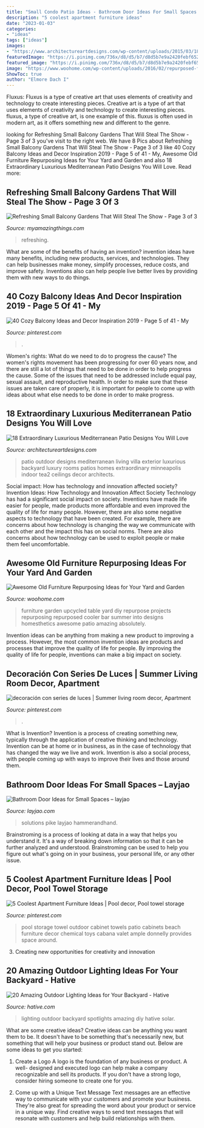 ```yaml
---
title: "Small Condo Patio Ideas - Bathroom Door Ideas For Small Spaces – Layjao"
description: "5 coolest apartment furniture ideas"
date: "2023-01-03"
categories:
- "ideas"
tags: ["ideas"]
images:
- "https://www.architectureartdesigns.com/wp-content/uploads/2015/03/18-Extraordinary-Luxurious-Mediterranean-Patio-Designs-You-Will-Love-13-630x956.jpg"
featuredImage: "https://i.pinimg.com/736x/d8/d5/b7/d8d5b7e9a2420febf6527a24222dabf3.jpg"
featured_image: "https://i.pinimg.com/736x/d8/d5/b7/d8d5b7e9a2420febf6527a24222dabf3.jpg"
image: "https://www.woohome.com/wp-content/uploads/2016/02/repurposed-furniture-garden-yard-8.jpg"
ShowToc: true
author: "Elmore Dach I"
---
```



Fluxus: Fluxus is a type of creative art that uses elements of creativity and technology to create interesting pieces.
Creative art is a type of art that uses elements of creativity and technology to create interesting pieces. fluxus, a type of creative art, is one example of this. fluxus is often used in modern art, as it offers something new and different to the genre.

	

		
looking for Refreshing Small Balcony Gardens That Will Steal The Show - Page 3 of 3 you've visit to the right web. We have 8 Pics about Refreshing Small Balcony Gardens That Will Steal The Show - Page 3 of 3 like 40 Cozy Balcony Ideas and Decor Inspiration 2019 - Page 5 of 41 - My, Awesome Old Furniture Repurposing Ideas for Your Yard and Garden and also 18 Extraordinary Luxurious Mediterranean Patio Designs You Will Love. Read more:
		
    
## Refreshing Small Balcony Gardens That Will Steal The Show - Page 3 Of 3

<img loading=lazy src="https://myamazingthings.com/wp-content/uploads/2017/04/Small-Balcony-Garden-ideas-3.jpg" onerror="this.onerror=null;this.src='https://tse4.mm.bing.net/th?id=OIP.nKrD3nrKu6oEonUyjamFxgHaLH&amp;pid=15.1';" alt="Refreshing Small Balcony Gardens That Will Steal The Show - Page 3 of 3">

_Source: myamazingthings.com_

>refreshing. 

	

What are some of the benefits of having an invention?
invention ideas have many benefits, including new products, services, and technologies. They can help businesses make money, simplify processes, reduce costs, and improve safety. Inventions also can help people live better lives by providing them with new ways to do things.

    
## 40 Cozy Balcony Ideas And Decor Inspiration 2019 - Page 5 Of 41 - My

<img loading=lazy src="https://i.pinimg.com/736x/d8/d5/b7/d8d5b7e9a2420febf6527a24222dabf3.jpg" onerror="this.onerror=null;this.src='https://tse1.mm.bing.net/th?id=OIP.o7QECPiFYMj4szvVqcFTKQHaLJ&amp;pid=15.1';" alt="40 Cozy Balcony Ideas and Decor Inspiration 2019 - Page 5 of 41 - My">

_Source: pinterest.com_

>. 

	

Women's rights: What do we need to do to progress the cause?
The women's rights movement has been progressing for over 60 years now, and there are still a lot of things that need to be done in order to help progress the cause. Some of the issues that need to be addressed include equal pay, sexual assault, and reproductive health. In order to make sure that these issues are taken care of properly, it is important for people to come up with ideas about what else needs to be done in order to make progress.

    
## 18 Extraordinary Luxurious Mediterranean Patio Designs You Will Love

<img loading=lazy src="https://www.architectureartdesigns.com/wp-content/uploads/2015/03/18-Extraordinary-Luxurious-Mediterranean-Patio-Designs-You-Will-Love-13-630x956.jpg" onerror="this.onerror=null;this.src='https://tse1.mm.bing.net/th?id=OIP.WVrwV5Y6cF_mJPdC3b-PpQHaLP&amp;pid=15.1';" alt="18 Extraordinary Luxurious Mediterranean Patio Designs You Will Love">

_Source: architectureartdesigns.com_

>patio outdoor designs mediterranean living villa exterior luxurious backyard luxury rooms patios homes extraordinary minneapolis indoor tea2 ceilings decor architects. 

	

Social impact: How has technology and innovation affected society?
Invention Ideas: How Technology and Innovation Affect Society
Technology has had a significant social impact on society. Inventions have made life easier for people, made products more affordable and even improved the quality of life for many people. However, there are also some negative aspects to technology that have been created. For example, there are concerns about how technology is changing the way we communicate with each other and the impact this has on social norms. There are also concerns about how technology can be used to exploit people or make them feel uncomfortable.

    
## Awesome Old Furniture Repurposing Ideas For Your Yard And Garden

<img loading=lazy src="https://www.woohome.com/wp-content/uploads/2016/02/repurposed-furniture-garden-yard-8.jpg" onerror="this.onerror=null;this.src='https://tse1.mm.bing.net/th?id=OIP.Cy2V6QGwHsAO0A-CrjN-jQHaKO&amp;pid=15.1';" alt="Awesome Old Furniture Repurposing Ideas for Your Yard and Garden">

_Source: woohome.com_

>furniture garden upcycled table yard diy repurpose projects repurposing repurposed cooler bar summer into designs homesthetics awesome patio amazing absolutely. 

	

Invention ideas can be anything from making a new product to improving a process. However, the most common invention ideas are products and processes that improve the quality of life for people. By improving the quality of life for people, inventions can make a big impact on society.

    
## Decoración Con Series De Luces | Summer Living Room Decor, Apartment

<img loading=lazy src="https://i.pinimg.com/736x/27/21/5e/27215ebfd17d2552552225b9c603d2f6.jpg" onerror="this.onerror=null;this.src='https://tse1.mm.bing.net/th?id=OIP.dvLSnIDr_lkHmK-mELfeVgHaJ4&amp;pid=15.1';" alt="decoración con series de luces | Summer living room decor, Apartment">

_Source: pinterest.com_

>. 

	

What is Invention?
Invention is a process of creating something new, typically through the application of creative thinking and technology. Invention can be at home or in business, as in the case of technology that has changed the way we live and work. Invention is also a social process, with people coming up with ways to improve their lives and those around them.

    
## Bathroom Door Ideas For Small Spaces – Layjao

<img loading=lazy src="https://layjao.com/wp-content/uploads/2019/05/5-creative-solutions-for-small-bathrooms-hammer-hand.jpg" onerror="this.onerror=null;this.src='https://tse1.mm.bing.net/th?id=OIP.n02aeFDuzANuwEhbuPXm0AHaK-&amp;pid=15.1';" alt="Bathroom Door Ideas for Small Spaces – layjao">

_Source: layjao.com_

>solutions pike layjao hammerandhand. 

	

Brainstroming is a process of looking at data in a way that helps you understand it. It's a way of breaking down information so that it can be further analyzed and understood. Brainstroming can be used to help you figure out what's going on in your business, your personal life, or any other issue.

    
## 5 Coolest Apartment Furniture Ideas | Pool Decor, Pool Towel Storage

<img loading=lazy src="https://i.pinimg.com/736x/03/cb/d4/03cbd401947ef5f312c286d74752561c.jpg" onerror="this.onerror=null;this.src='https://tse3.mm.bing.net/th?id=OIP.D5n1sMA7GO8pQcV4GckQtAHaKq&amp;pid=15.1';" alt="5 Coolest Apartment Furniture Ideas | Pool decor, Pool towel storage">

_Source: pinterest.com_

>pool storage towel outdoor cabinet towels patio cabinets beach furniture decor chemical toys cabana valet ample donnelly provides space around. 

	

3. Creating new opportunities for creativity and innovation 

    
## 20 Amazing Outdoor Lighting Ideas For Your Backyard - Hative

<img loading=lazy src="https://hative.com/wp-content/uploads/2017/06/outdoor-lighting/15-outdoor-lighting-diy-ideas-tutorials.jpg" onerror="this.onerror=null;this.src='https://tse1.mm.bing.net/th?id=OIP.ZrGT-a-LHrxS8LB6H3hSEQHaPq&amp;pid=15.1';" alt="20 Amazing Outdoor Lighting Ideas for Your Backyard - Hative">

_Source: hative.com_

>lighting outdoor backyard spotlights amazing diy hative solar. 

	

What are some creative ideas?
Creative ideas can be anything you want them to be. It doesn't have to be something that's necessarily new, but something that will help your business or product stand out. Below are some ideas to get you started:
1. Create a Logo
A logo is the foundation of any business or product. A well- designed and executed logo can help make a company recognizable and sell its products. If you don't have a strong logo, consider hiring someone to create one for you.

2. Come up with a Unique Text Message
Text messages are an effective way to communicate with your customers and promote your business. They're also great for spreading the word about your product or service in a unique way. Find creative ways to send text messages that will resonate with customers and help build relationships with them.


